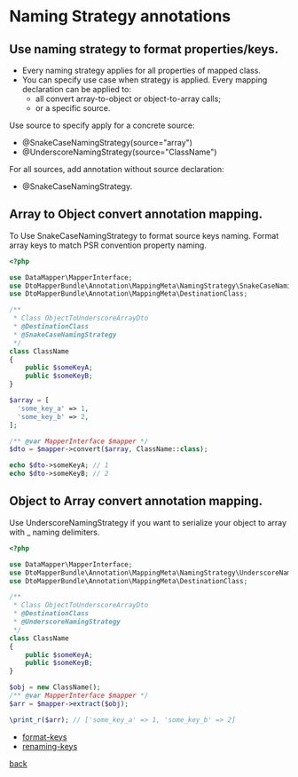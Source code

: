 # Naming Strategy annotations

## Use naming strategy to format properties/keys.
* Every naming strategy applies for all properties of mapped class.
* You can specify use case when strategy is applied. Every mapping declaration can be applied to:
  - all convert array-to-object or object-to-array calls;
  - or a specific source.

Use source to specify apply for a concrete source:
  - @SnakeCaseNamingStrategy(source="array")
  - @UnderscoreNamingStrategy(source="ClassName")

For all sources, add annotation without source declaration:
  - @SnakeCaseNamingStrategy.

## Array to Object convert annotation mapping.
To Use SnakeCaseNamingStrategy to format source keys naming.
Format array keys to match PSR convention property naming.

```php
<?php

use DataMapper\MapperInterface;
use DtoMapperBundle\Annotation\MappingMeta\NamingStrategy\SnakeCaseNamingStrategy;
use DtoMapperBundle\Annotation\MappingMeta\DestinationClass;

/**
 * Class ObjectToUnderscoreArrayDto
 * @DestinationClass
 * @SnakeCaseNamingStrategy
 */
class ClassName
{
    public $someKeyA;
    public $someKeyB;
}

$array = [
  'some_key_a' => 1,   
  'some_key_b' => 2,   
];

/** @var MapperInterface $mapper */
$dto = $mapper->convert($array, ClassName::class);

echo $dto->someKeyA; // 1
echo $dto->someKeyB; // 2

```

## Object to Array convert annotation mapping.

Use UnderscoreNamingStrategy if you want to serialize your object to array with _ naming delimiters.

```php
<?php

use DataMapper\MapperInterface;
use DtoMapperBundle\Annotation\MappingMeta\NamingStrategy\UnderscoreNamingStrategy;
use DtoMapperBundle\Annotation\MappingMeta\DestinationClass;

/**
 * Class ObjectToUnderscoreArrayDto
 * @DestinationClass
 * @UnderscoreNamingStrategy
 */
class ClassName
{
    public $someKeyA;
    public $someKeyB;
}

$obj = new ClassName();
/** @var MapperInterface $mapper */
$arr = $mapper->extract($obj);

\print_r($arr); // ['some_key_a' => 1, 'some_key_b' => 2]

```

- [format-keys](examples/format-keys.md)
- [renaming-keys](examples/renaming-keys.md)

[back](..)
